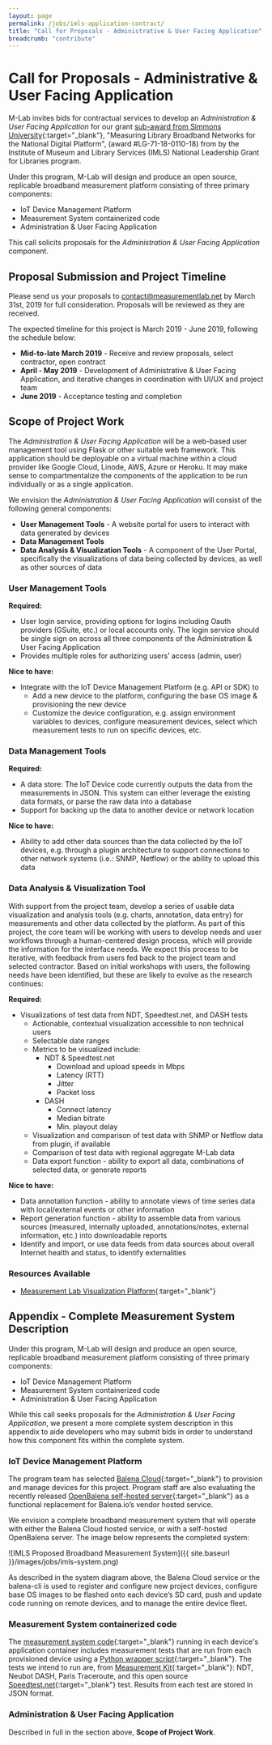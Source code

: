 ```yaml
---
layout: page
permalink: /jobs/imls-application-contract/
title: "Call for Proposals - Administrative & User Facing Application"
breadcrumb: "contribute"
---
```


# Call for Proposals - Administrative & User Facing Application

M-Lab invites bids for contractual services to develop an _Administration & User Facing Application_ for our grant [sub-award from Simmons University](https://slis.simmons.edu/blogs/mlbn/about/){:target="_blank"}, "Measuring Library Broadband Networks for the National Digital Platform", (award #LG-71-18-0110-18) from by the Institute of Museum and Library Services (IMLS) National Leadership Grant for Libraries program.

Under this program, M-Lab will design and produce an open source, replicable broadband measurement platform consisting of three primary components:

* IoT Device Management Platform
* Measurement System containerized code
* Administration & User Facing Application

This call solicits proposals for the _Administration & User Facing Application_ component.

## Proposal Submission and Project Timeline

Please send us your proposals to [contact@measurementlab.net](mailto:contact@measurementlab.net) by March 31st, 2019 for full consideration. Proposals will be reviewed as they are received.

The expected timeline for this project is March 2019 - June 2019, following the schedule below:

* **Mid-to-late March 2019** - Receive and review proposals, select contractor, open contract
* **April - May 2019** - Development of Administrative & User Facing Application, and iterative changes in coordination with UI/UX and project team
* **June 2019** - Acceptance testing and completion

## Scope of Project Work

The _Administration & User Facing Application_ will be a web-based user management tool using Flask or other suitable web framework. This application should be deployable on a virtual machine within a cloud provider like Google Cloud, Linode, AWS, Azure or Heroku. It may make sense to compartmentalize the components of the application to be run individually or as a single application.

We envision the _Administration & User Facing Application_ will consist of the following general components:

* **User Management Tools** - A website portal for users to interact with data generated by devices
* **Data Management Tools**
* **Data Analysis & Visualization Tools** - A component of the User Portal, specifically the visualizations of data being collected by devices, as well as other sources of data

### User Management Tools

**Required:**

* User login service, providing options for logins including Oauth providers (GSuite, etc.) or local accounts only. The login service should be single sign on across all three components of the Administration & User Facing Application
* Provides multiple roles for authorizing users’ access (admin, user)

**Nice to have:**

* Integrate with the IoT Device Management Platform (e.g. API or SDK) to
  * Add a new device to the platform, configuring the base OS image & provisioning the new device
  * Customize the device configuration, e.g. assign environment variables to devices, configure measurement devices, select which measurement tests to run on specific devices, etc.

### Data Management Tools

**Required:**

* A data store: The IoT Device code currently outputs the data from the measurements in JSON. This system can either leverage the existing data formats, or parse the raw data into a database
* Support for backing up the data to another device or network location

**Nice to have:**

* Ability to add other data sources than the data collected by the IoT devices, e.g. through a plugin architecture to support connections to other network systems (i.e.: SNMP, Netflow) or the ability to upload this data

### Data Analysis & Visualization Tool

With support from the project team, develop a series of usable data visualization and analysis tools (e.g. charts, annotation, data entry) for measurements and other data collected by the platform. As part of this project, the core team will be working with users to develop needs and user workflows through a human-centered design process, which will provide the information for the interface needs. We expect this process to be iterative, with feedback from users fed back to the project team and selected contractor. Based on initial workshops with users, the following needs have been identified, but these are likely to evolve as the research continues:

**Required:**

* Visualizations of test data from NDT, Speedtest.net, and DASH tests
  * Actionable, contextual visualization accessible to non technical users
  * Selectable date ranges
  * Metrics to be visualized include:
    * NDT & Speedtest.net
      * Download and upload speeds in Mbps
      * Latency (RTT)
      * Jitter
      * Packet loss
    * DASH
      * Connect latency
      * Median bitrate
      * Min. playout delay
  * Visualization and comparison of test data with SNMP or Netflow data from plugin, if available
  * Comparison of test data with regional aggregate M-Lab data
  * Data export function - ability to export all data, combinations of selected data, or generate reports

**Nice to have:**

* Data annotation function - ability to annotate views of time series data with local/external events or other information
* Report generation function - ability to assemble data from various sources (measured, internally uploaded, annotations/notes, external information, etc.) into downloadable reports
* Identify and import, or use data feeds from data sources about overall Internet health and status, to identify externalities

### Resources Available

* [Measurement Lab Visualization Platform](https://github.com/m-lab/mlab-vis-client){:target="_blank"}

## Appendix - Complete Measurement System Description

Under this program, M-Lab will design and produce an open source, replicable broadband measurement platform consisting of three primary components:

* IoT Device Management Platform
* Measurement System containerized code
* Administration & User Facing Application

While this call seeks proposals for the _Administration & User Facing Application_, we present a more complete system description in this appendix to aide developers who may submit bids in order to understand how this component fits within the complete system.

### IoT Device Management Platform

The program team has selected [Balena Cloud](https://www.balena.io/){:target="_blank"} to provision and manage devices for this project. Program staff are also evaluating the recently released [OpenBalena self-hosted server](https://www.balena.io/open/){:target="_blank"} as a functional replacement for Balena.io’s vendor hosted service.

We envision a complete broadband measurement system that will operate with either the Balena Cloud hosted service, or with a self-hosted OpenBalena server. The image below represents the completed system:

![IMLS Proposed Broadband Measurement System]({{ site.baseurl }}/images/jobs/imls-system.png)

As described in the system diagram above, the Balena Cloud service or the balena-cli is used to register and configure new project devices, configure base OS images to be flashed onto each device’s SD card, push and update code running on remote devices, and to manage the entire device fleet.

### Measurement System containerized code

The [measurement system code](https://github.com/critzo/mk-rpi){:target="_blank"} running in each device's application container includes measurement tests that are run from each provisioned device using a [Python wrapper script](https://github.com/critzo/mk-rpi/blob/master/test-runner/run.py#L417-L426){:target="_blank"}. The tests we intend to run are, from [Measurement Kit](https://measurement-kit.github.io/){:target="_blank"}: NDT, Neubot DASH, Paris Traceroute, and this open source [Speedtest.net](https://github.com/sivel/speedtest-cli){:target="_blank"} test. Results from each test are stored in JSON format.

### Administration & User Facing Application

Described in full in the section above, **Scope of Project Work**.
